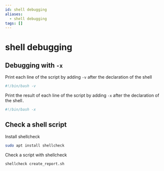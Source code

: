 ```yaml
---
id: shell debugging
aliases:
  - shell debugging
tags: []
---
```


# shell debugging

## Debugging with `-x`

Print each line of the script by adding `-v` after the declaration of the shell

```bash
#!/bin/bash -v
```

Print the result of each line of the script by adding `-x` after the declaration of the shell`.`

```bash
#!/bin/bash -x
```

## Check a shell script

Install shellcheck

```bash
sudo apt install shellcheck
```

Check a script with shellcheck

```bash
shellcheck create_report.sh
```
